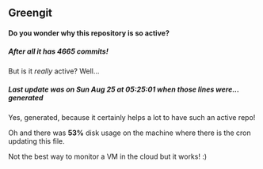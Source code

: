 ## Greengit

#### Do you wonder why this repository is so active?

##### After all it has 4665 commits!

But is it *really* active? Well...

##### Last update was on Sun Aug 25 at 05:25:01 when those lines were... generated

Yes, generated, because it certainly helps a lot to have such an active repo!

Oh and there was **53%** disk usage on the machine
where there is the cron updating this file.

Not the best way to monitor a VM in the cloud but it works! :)
